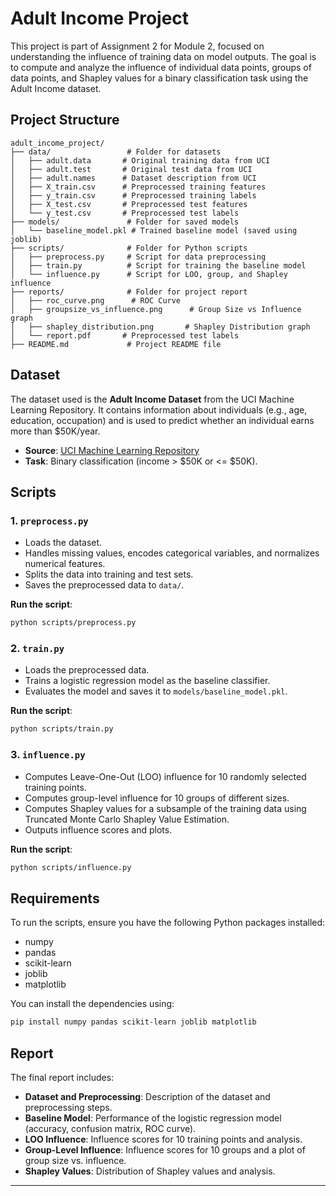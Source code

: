 # Adult Income Project

This project is part of Assignment 2 for Module 2, focused on understanding the influence of training data on model outputs. The goal is to compute and analyze the influence of individual data points, groups of data points, and Shapley values for a binary classification task using the Adult Income dataset.

## Project Structure
```
adult_income_project/
├── data/                 # Folder for datasets
│   ├── adult.data       # Original training data from UCI
│   ├── adult.test       # Original test data from UCI
│   ├── adult.names      # Dataset description from UCI
│   ├── X_train.csv      # Preprocessed training features
│   ├── y_train.csv      # Preprocessed training labels
│   ├── X_test.csv       # Preprocessed test features
│   └── y_test.csv       # Preprocessed test labels
├── models/               # Folder for saved models
│   └── baseline_model.pkl # Trained baseline model (saved using joblib)
├── scripts/              # Folder for Python scripts
│   ├── preprocess.py     # Script for data preprocessing
│   ├── train.py          # Script for training the baseline model
│   └── influence.py      # Script for LOO, group, and Shapley influence
├── reports/              # Folder for project report
│   ├── roc_curve.png      # ROC Curve
│   ├── groupsize_vs_influence.png      # Group Size vs Influence graph
│   ├── shapley_distribution.png       # Shapley Distribution graph
│   └── report.pdf       # Preprocessed test labels
├── README.md             # Project README file
```

## Dataset

The dataset used is the **Adult Income Dataset** from the UCI Machine Learning Repository. It contains information about individuals (e.g., age, education, occupation) and is used to predict whether an individual earns more than $50K/year.

- **Source**: [UCI Machine Learning Repository](https://archive.ics.uci.edu/ml/datasets/adult)
- **Task**: Binary classification (income > $50K or <= $50K).

## Scripts

### 1. `preprocess.py`
- Loads the dataset.
- Handles missing values, encodes categorical variables, and normalizes numerical features.
- Splits the data into training and test sets.
- Saves the preprocessed data to `data/`.

**Run the script**:
```bash
python scripts/preprocess.py
```

### 2. `train.py`
- Loads the preprocessed data.
- Trains a logistic regression model as the baseline classifier.
- Evaluates the model and saves it to `models/baseline_model.pkl`.

**Run the script**:
```bash
python scripts/train.py
```

### 3. `influence.py`
- Computes Leave-One-Out (LOO) influence for 10 randomly selected training points.
- Computes group-level influence for 10 groups of different sizes.
- Computes Shapley values for a subsample of the training data using Truncated Monte Carlo Shapley Value Estimation.
- Outputs influence scores and plots.

**Run the script**:
```bash
python scripts/influence.py
```

## Requirements

To run the scripts, ensure you have the following Python packages installed:

- numpy
- pandas
- scikit-learn
- joblib
- matplotlib

You can install the dependencies using:
```bash
pip install numpy pandas scikit-learn joblib matplotlib
```

## Report

The final report includes:

- **Dataset and Preprocessing**: Description of the dataset and preprocessing steps.
- **Baseline Model**: Performance of the logistic regression model (accuracy, confusion matrix, ROC curve).
- **LOO Influence**: Influence scores for 10 training points and analysis.
- **Group-Level Influence**: Influence scores for 10 groups and a plot of group size vs. influence.
- **Shapley Values**: Distribution of Shapley values and analysis.

---

